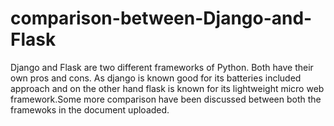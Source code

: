 # comparison-between-Django-and-Flask
Django and Flask are two different frameworks of Python. Both have their own pros and cons. As django is known good for its batteries included approach and on the other hand flask is known for its lightweight micro web framework.Some more comparison have been discussed between both the framewoks in the document uploaded.

